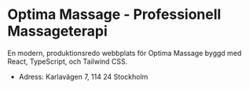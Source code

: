 # Optima Massage - Professionell Massageterapi

En modern, produktionsredo webbplats för Optima Massage byggd med React, TypeScript, och Tailwind CSS.

- Adress: Karlavägen 7, 114 24 Stockholm
